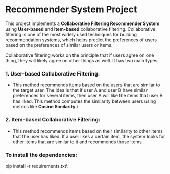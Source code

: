 # Recommender System Project

This project implements a **Collaborative Filtering Recommender System** using **User-based** and **Item-based** collaborative filtering. Collaborative filtering is one of the most widely used techniques for building recommendation systems, which helps predict the preferences of users based on the preferences of similar users or items.

Collaborative filtering works on the principle that if users agree on one thing, they will likely agree on other things as well. It has two main types:

### 1. **User-based Collaborative Filtering**:
   - This method recommends items based on the users that are similar to the target user. The idea is that if user A and user B have similar preferences for several items, then user A will like the items that user B has liked. This method computes the similarity between users using metrics like **Cosine Similarity**.\
   
### 2. **Item-based Collaborative Filtering**:
   - This method recommends items based on their similarity to other items that the user has liked. If a user likes a certain item, the system looks for other items that are similar to it and recommends those items.

### To install the dependencies:
pip install -r requirements.txt\
